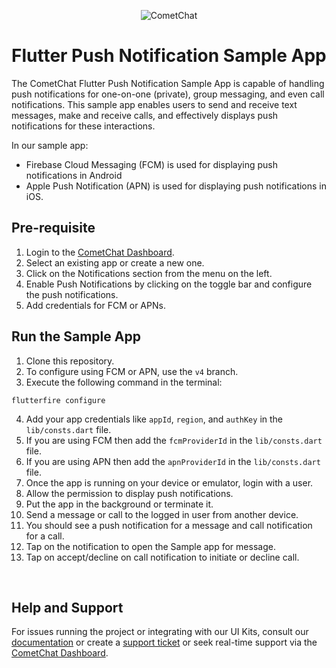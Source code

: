 <p align="center">
  <img alt="CometChat" src="https://assets.cometchat.io/website/images/logos/banner.png">
</p>

# Flutter Push Notification Sample App


The CometChat Flutter Push Notification Sample App is capable of handling push notifications for one-on-one (private), group messaging, and even call notifications. This sample app enables users to send and receive text messages, make and receive calls, and effectively displays push notifications for these interactions.


In our sample app:
- Firebase Cloud Messaging (FCM) is used for displaying push notifications in Android  
- Apple Push Notification (APN) is used for displaying push notifications in iOS.



## Pre-requisite
1. Login to the [CometChat Dashboard](https://app.cometchat.com/).
2. Select an existing app or create a new one.
3. Click on the Notifications section from the menu on the left.
4. Enable Push Notifications by clicking on the toggle bar and configure the push notifications.
5. Add credentials for FCM or APNs.

## Run the Sample App
1. Clone this repository.
2. To configure using FCM or APN, use the `v4` branch.
3. Execute the following command in the terminal:
```
flutterfire configure
```
4. Add your app credentials like `appId`, `region`, and `authKey` in the `lib/consts.dart` file.
5. If you are using FCM then add the `fcmProviderId` in the `lib/consts.dart` file.
6. If you are using APN then add the `apnProviderId` in the `lib/consts.dart` file.
4. Once the app is running on your device or emulator, login with a user.
5. Allow the permission to display push notifications.
6. Put the app in the background or terminate it.
7. Send a message or call to the logged in user from another device.
8. You should see a push notification for a message and call notification for a call.
9. Tap on the notification to open the Sample app for message.
10. Tap on accept/decline on call notification to initiate or decline call.
</br>

## Help and Support
For issues running the project or integrating with our UI Kits, consult our [documentation](https://www.cometchat.com/docs/) or create a [support ticket](https://help.cometchat.com/hc/en-us) or seek real-time support via the [CometChat Dashboard](https://app.cometchat.com/).
